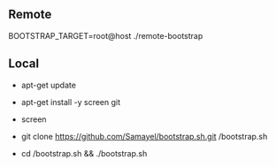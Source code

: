 ## Remote

BOOTSTRAP_TARGET=root@host ./remote-bootstrap

## Local

* apt-get update
* apt-get install -y screen git
* screen

* git clone https://github.com/Samayel/bootstrap.sh.git /bootstrap.sh
* cd /bootstrap.sh && ./bootstrap.sh
